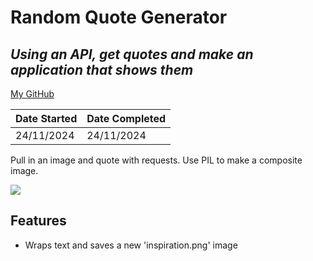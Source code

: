 # Random Quote Generator
## _Using an API, get quotes and make an application that shows them_
[My GitHub](https://github.com/andrew-data-git)


| Date Started | Date Completed |
| ------ | ------ |
| 24/11/2024 | 24/11/2024 |

Pull in an image and quote with requests.
Use PIL to make a composite image.

![](https://github.com/andrew-data-git/repo/blob/main/demo.gif)

## Features

- Wraps text and saves a new 'inspiration.png' image
